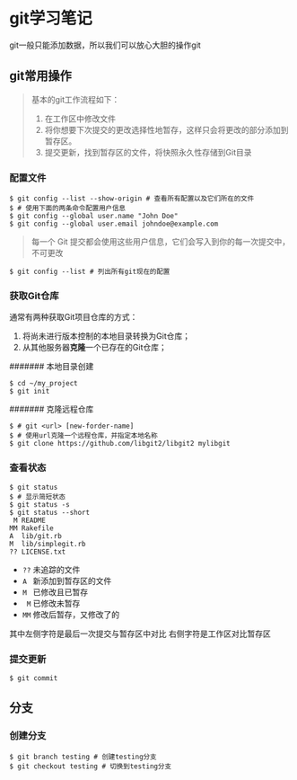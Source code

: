 # git学习笔记

git一般只能添加数据，所以我们可以放心大胆的操作git

## git常用操作

> 基本的git工作流程如下：
> 1. 在工作区中修改文件
> 2. 将你想要下次提交的更改选择性地暂存，这样只会将更改的部分添加到暂存区。
> 3. 提交更新，找到暂存区的文件，将快照永久性存储到Git目录

### 配置文件

```git-bash
$ git config --list --show-origin # 查看所有配置以及它们所在的文件
$ # 使用下面的两条命令配置用户信息
$ git config --global user.name "John Doe"
$ git config --global user.email johndoe@example.com
```

> 每一个 Git 提交都会使用这些用户信息，它们会写入到你的每一次提交中，不可更改

```git-bash
$ git config --list # 列出所有git现在的配置
```

### 获取Git仓库

通常有两种获取Git项目仓库的方式：

1. 将尚未进行版本控制的本地目录转换为Git仓库；
2. 从其他服务器**克隆**一个已存在的Git仓库；

####### 本地目录创建

```git-bash
$ cd ~/my_project
$ git init
```

####### 克隆远程仓库

```git-bash
$ # git <url> [new-forder-name]
$ # 使用url克隆一个远程仓库，并指定本地名称
$ git clone https://github.com/libgit2/libgit2 mylibgit
```


### 查看状态

```git-bash
$ git status
$ # 显示简短状态
$ git status -s
$ git status --short
 M README
MM Rakefile
A  lib/git.rb
M  lib/simplegit.rb
?? LICENSE.txt
```

- `??` 未追踪的文件
- `A ` 新添加到暂存区的文件
- `M ` 已修改且已暂存
- ` M` 已修改未暂存
- `MM` 修改后暂存，又修改了的

其中左侧字符是最后一次提交与暂存区中对比
右侧字符是工作区对比暂存区


### 提交更新

```git-bash
$ git commit
```


## 分支

### 创建分支

```git-bash
$ git branch testing # 创建testing分支
$ git checkout testing # 切换到testing分支
```
